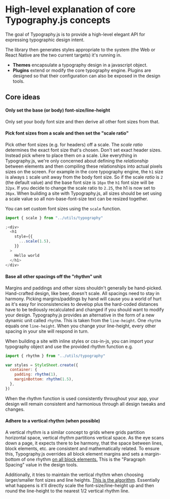 # High-level explanation of core Typography.js concepts

The goal of Typography.js is to provide a high-level elegant API
for expressing typographic design intent.

The library then generates styles appropriate to the system (the Web or React
Native are the two current targets) it's running in.

- **Themes** encapsulate a typography design in a javascript object.
- **Plugins** extend or modify the core typography engine. Plugins are
  designed so that their configuration can also be exposed in the design
  tools.

## Core ideas

#### Only set the base (or body) font-size/line-height

Only set your body font size and then derive all other font sizes from
that.

#### Pick font sizes from a scale and then set the "scale ratio"

Pick other font sizes (e.g. for headers) off a scale. The _scale ratio_
determines the exact font size that's chosen. Don't set exact header
sizes. Instead pick where to place them on a scale. Like everything in
Typography.js, we're only concerned about defining the _relationship_
between elements and then compiling these relationships into actual
pixels sizes on the screen. For example in the core typography engine,
the `h1` size is always `1` scale unit away from the body font size. So
if the scale _ratio_ is `2` (the default value) and the base font size is `16px` the `h1`
font size will be `32px`. If you decide to change the scale ratio to
`2.25`, the h1 is now set to `36px`. When building a site with
Typography.js, all sizes should be set using a scale value so all
non-base-font-size text can be resized together.

You can set custom font sizes using the `scale` function.

```javascript
import { scale } from "../utils/typography"

;<div>
  <h1
    style={{
      ...scale(1.5),
    }}
  >
    Hello world
  </h1>
</div>
```

#### Base all other spacings off the "rhythm" unit

Margins and paddings and other sizes shouldn't generally be hand-picked.
Hand-crafted design, like beer, doesn't scale. All spacings need to stay
in harmony. Picking margins/paddings by hand will cause you a world of
hurt as it's easy for inconsistencies to develop plus the hard-coded
distances have to be tediously recalculated and changed if you should
want to modify your design. Typography.js provides an alternative in
the form of a new dynamic unit called `rhythm`. This is taken from the
`line-height`. One `rhythm` equals one `line-height`. When you change
your line-height, every other spacing in your site will respond in turn.

When building a site with inline styles or css-in-js, you can import
your typography object and use the provided rhythm function e.g.

```javascript
import { rhythm } from "../utils/typography"

var styles = StyleSheet.create({
  container: {
    padding: rhythm(1),
    marginBottom: rhythm(1.5),
  },
})
```

When the rhythm function is used consistently throughout your app, your
design will remain consistent and harmonious through all design tweaks
and changes.

#### Adhere to a vertical rhythm (when possible)

A vertical rhythm is a similar concept to grids where grids partition
horizontal space, vertical rhythm partitions vertical space. As the eye
scans down a page, it expects there to be harmony, that the space
between lines, block elements, etc. are consistent and mathematically
related. To ensure this, Typography.js overrides all block element
margins and sets a margin-bottom of one rhythm [on all block
elements.](https://github.com/KyleAMathews/typography.js/blob/master/packages/typography/src/utils/createStyles.js#L57)
This is the "Paragraph Spacing" value in the design tools.

Additionally, it tries to maintain the vertical rhythm when choosing
larger/smaller font sizes and line heights. [This is the
algorithm](https://github.com/KyleAMathews/compass-vertical-rhythm/blob/b0bd20587bf93052a371e649f7ce4f54bcc12317/src/index.coffee#L68).
Essentially what happens is it'll directly scale the
font-size/line-height up and then round the line-height to the nearest
1/2 vertical rhythm line.
